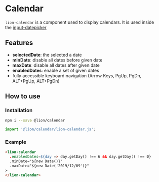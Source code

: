 # Calendar

[//]: # (AUTO INSERT HEADER PREPUBLISH)

`lion-calendar` is a component used to display calendars.
It is used inside the [input-datepicker](../input-datepicker/)

## Features

- **selectedDate**: the selected a date
- **minDate**: disable all dates before given date
- **maxDate**: disable all dates after given date
- **enabledDates**: enable a set of given dates
- fully accessible keyboard navigation (Arrow Keys, PgUp, PgDn, ALT+PgUp, ALT+PgDn)


## How to use

### Installation

```sh
npm i --save @lion/calendar
```

```js
import '@lion/calendar/lion-calendar.js';
```

### Example

```html
<lion-calendar
  .enabledDates=${day => day.getDay() !== 6 && day.getDay() !== 0}
  .minDate="${new Date()}"
  .maxDate="${new Date('2019/12/09')}"
>
</lion-calendar>
```
